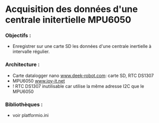 # Acquisition des données d'une centrale initertielle MPU6050

### Objectifs :
  - Enregistrer sur une carte SD les données d'une centrale inertielle à intervalle régulier.
  
### Architecture :
  - Carte datalogger nano www.deek-robot.com: carte SD, RTC DS1307
  - MPU6050 www.joy-it.net
  - ! RTC DS1307 inutilisable car utilise la même adresse I2C que le MPU6050 

### Bibliothèques : 
  - voir platformio.ini
